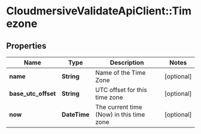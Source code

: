 # CloudmersiveValidateApiClient::Timezone

## Properties
Name | Type | Description | Notes
------------ | ------------- | ------------- | -------------
**name** | **String** | Name of the Time Zone | [optional] 
**base_utc_offset** | **String** | UTC offset for this time zone | [optional] 
**now** | **DateTime** | The current time (Now) in this time zone | [optional] 


